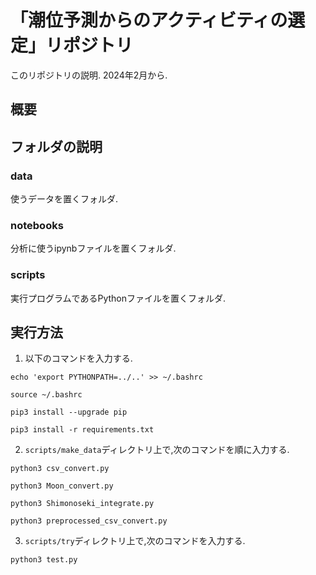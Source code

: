 # 「潮位予測からのアクティビティの選定」リポジトリ
このリポジトリの説明.
2024年2月から.

## 概要

## フォルダの説明
### data
使うデータを置くフォルダ.

### notebooks
分析に使うipynbファイルを置くフォルダ.

### scripts
実行プログラムであるPythonファイルを置くフォルダ.

## 実行方法
1. 以下のコマンドを入力する.
~~~
echo 'export PYTHONPATH=../..' >> ~/.bashrc
~~~
~~~
source ~/.bashrc
~~~
~~~
pip3 install --upgrade pip
~~~
~~~
pip3 install -r requirements.txt
~~~

2. `scripts/make_data`ディレクトリ上で,次のコマンドを順に入力する.
  ~~~
  python3 csv_convert.py
  ~~~
  ~~~
  python3 Moon_convert.py
  ~~~
  ~~~
  python3 Shimonoseki_integrate.py
  ~~~
  ~~~
  python3 preprocessed_csv_convert.py
  ~~~

3. `scripts/try`ディレクトリ上で,次のコマンドを入力する.
~~~
python3 test.py
~~~

